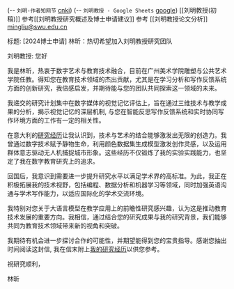 (-- `刘明-作者知网节` [cnki](https://kns.cnki.net/kcms2/author/detail?v=smPsKIJgVaAS97o0Oz7oG7UvZmzYQEY4uvQ2uIcHJccMezUnS3P6VfcURjm-6mDKPZMKr6tbiMJqW4l9kz8eYsSrn-mKgD_I8JntkTtN-7oYjJ0XxGk40w==&uniplatform=NZKPT&language=CHS))
(-- `刘明教授 - Google Sheets` [google](https://docs.google.com/spreadsheets/d/1gOuXi_T58nkVJkuXZoe2fAGYyod7c-wuG60-Ge6oMAc/edit#gid=0))
[[刘明教授(初稿)]]
参考[[刘明教授研究概述及博士申请建议]]
参考 [[刘明教授论文分析]]
mingliu@swu.edu.cn

标题: [2024博士申请] 林昕：热切希望加入刘明教授研究团队 


刘明教授:
您好

我是林昕，热衷于数字艺术与教育技术融合，目前在广州美术学院雕塑与公共艺术学院任教。得知您在教育技术领域的杰出贡献，尤其是在学习分析和写作反馈系统方面的创新研究，我倍感启发，并期待能与您的团队共同探索这一领域的未来。

我递交的研究计划集中在数字媒体的视觉记忆评估上，旨在通过三维技术与教学成果的分析，揭示视觉记忆的深层机制, 与您在智能反思写作反馈系统和实时协同写作环境方面的工作有一定的相关性。

在意大利的[研究经历](https://carllx.notion.site/dd2bdc948af9410abbb0776b6b0cd139 "https://carllx.notion.site/dd2bdc948af9410abbb0776b6b0cd139")让我认识到，技术与艺术的结合能够激发出无限的创造力。我曾通过数字技术赋予静物生命，利用颜色数据集生成模型激发创作灵感，以及运用群体意志驱动无人机捕捉城市形象。这些经历不仅锻炼了我的实验实践能力，也坚定了我在数字教育研究上的追求。

回国后，我意识到需要进一步提升研究水平以满足学术界的高标准。为此，我正在积极拓展我的技术视野，包括编程、数据分析和机器学习等领域，同时加强英语沟通与学术写作能力，以适应国际化的学术交流环境。

我特别对您关于大语言模型在教学应用上的前瞻性研究感兴趣，认为这是推动教育技术发展的重要方向。我相信，通过结合您的研究成果与我的研究背景，我们能够共同为教育技术领域带来新的视角和突破。

我期待有机会进一步探讨合作的可能性，并期望能得到您的宝贵指导。感谢您抽出时间阅读这封信, 我在信末附上[我的研究经历](https://carllx.notion.site/dd2bdc948af9410abbb0776b6b0cd139 "https://carllx.notion.site/dd2bdc948af9410abbb0776b6b0cd139")以供您参考。


祝研究顺利，

林昕

 
